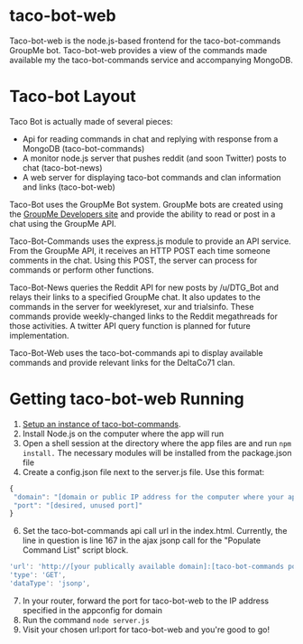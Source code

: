 # taco-bot-web
Taco-bot-web is the node.js-based frontend for the taco-bot-commands GroupMe bot. Taco-bot-web provides a view of the commands made available my the taco-bot-commands service and accompanying MongoDB. 

# Taco-bot Layout
Taco Bot is actually made of several pieces:
  * Api for reading commands in chat and replying with response from a MongoDB (taco-bot-commands)
  * A monitor node.js server that pushes reddit (and soon Twitter) posts to chat (taco-bot-news)
  * A web server for displaying taco-bot commands and clan information and links (taco-bot-web)

Taco-Bot uses the  GroupMe Bot system. GroupMe bots are created using the [GroupMe Developers site](https://dev.groupme.com/) and provide the ability to read or post in a chat using the GroupMe API.

Taco-Bot-Commands uses the express.js module to provide an API service. From the GroupMe API, it receives an HTTP POST each time someone comments in the chat. Using this POST, the server can process for commands or perform other functions.

Taco-Bot-News queries the Reddit API for new posts by /u/DTG_Bot and relays their links to a specified GroupMe chat. It also updates to the commands in the server for weeklyreset, xur and trialsinfo. These commands provide weekly-changed links to the Reddit megathreads for those activities. A twitter API query function is planned for future implementation.

Taco-Bot-Web uses the taco-bot-commands api to display available commands and provide relevant links for the DeltaCo71 clan.

# Getting taco-bot-web Running
1. [Setup an instance of taco-bot-commands](https://github.com/Krakenfall/taco-bot-commands).
2. Install Node.js on the computer where the app will run
3. Open a shell session at the directory where the app files are and run `npm install.` The necessary modules will be installed from the package.json file
4. Create a config.json file next to the server.js file. Use this format:
```javascript
{
 "domain": "[domain or public IP address for the computer where your app is running]",
 "port": "[desired, unused port]"
}
```
6. Set the taco-bot-commands api call url in the index.html. Currently, the line in question is line 167 in the ajax jsonp call for the "Populate Command List" script block.
```javascript
'url': 'http://[your publically available domain]:[taco-bot-commands port]/commands',
'type': 'GET',
'dataType': 'jsonp',
```
7. In your router, forward the port for taco-bot-web to the IP address specified in the appconfig for domain
8. Run the command `node server.js`
9. Visit your chosen url:port for taco-bot-web and you're good to go!

